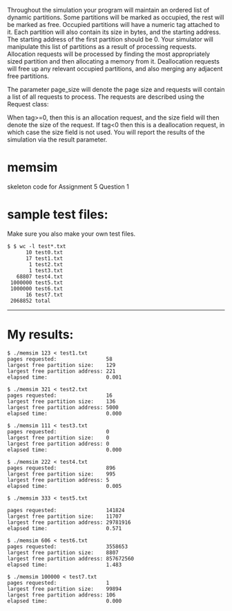 Throughout the simulation your program will maintain an ordered list of dynamic partitions. Some
partitions will be marked as occupied, the rest will be marked as free. Occupied partitions will have a
numeric tag attached to it. Each partition will also contain its size in bytes, and the starting address. The
starting address of the first partition should be 0. Your simulator will manipulate this list of partitions as
a result of processing requests. Allocation requests will be processed by finding the most appropriately
sized partition and then allocating a memory from it. Deallocation requests will free up any relevant
occupied partitions, and also merging any adjacent free partitions.

The parameter page_size will denote the page size and requests will contain a list of all requests to
process. The requests are described using the Request class:

When tag>=0, then this is an allocation request, and the size field will then denote the size of the
request. If tag<0 then this is a deallocation request, in which case the size field is not used. You will
report the results of the simulation via the result parameter.


# memsim

skeleton code for Assignment 5 Question 1

# sample test files:
Make sure you also make your own test files.
```
$ $ wc -l test*.txt
      10 test0.txt
      17 test1.txt
       1 test2.txt
       1 test3.txt
   68807 test4.txt
 1000000 test5.txt
 1000000 test6.txt
      16 test7.txt
 2068852 total
```
---
# My results:
```
$ ./memsim 123 < test1.txt
pages requested:                58
largest free partition size:    129
largest free partition address: 221
elapsed time:                   0.001

$ ./memsim 321 < test2.txt
pages requested:                16
largest free partition size:    136
largest free partition address: 5000
elapsed time:                   0.000

$ ./memsim 111 < test3.txt
pages requested:                0
largest free partition size:    0
largest free partition address: 0
elapsed time:                   0.000

$ ./memsim 222 < test4.txt
pages requested:                896
largest free partition size:    995
largest free partition address: 5
elapsed time:                   0.005

$ ./memsim 333 < test5.txt

pages requested:                141824
largest free partition size:    11707
largest free partition address: 29781916
elapsed time:                   0.571

$ ./memsim 606 < test6.txt
pages requested:                3558653
largest free partition size:    8807
largest free partition address: 857672560
elapsed time:                   1.483

$ ./memsim 100000 < test7.txt
pages requested:                1
largest free partition size:    99894
largest free partition address: 106
elapsed time:                   0.000
```
